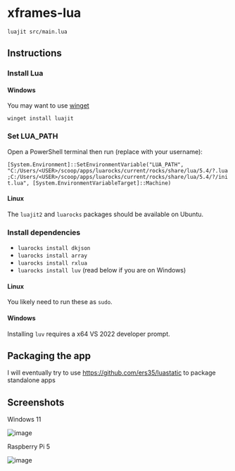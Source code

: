 # xframes-lua

`luajit src/main.lua`

## Instructions

### Install Lua

#### Windows

You may want to use [winget](https://learn.microsoft.com/en-us/windows/package-manager/winget/)

`winget install luajit`

### Set LUA_PATH

Open a PowerShell terminal then run (replace <USER> with your username):

`[System.Environment]::SetEnvironmentVariable("LUA_PATH", "C:/Users/<USER>/scoop/apps/luarocks/current/rocks/share/lua/5.4/?.lua;C:/Users/<USER>/scoop/apps/luarocks/current/rocks/share/lua/5.4/?/init.lua", [System.EnvironmentVariableTarget]::Machine)`

#### Linux

The `luajit2` and `luarocks` packages should be available on Ubuntu.

### Install dependencies

- `luarocks install dkjson`
- `luarocks install array`
- `luarocks install rxlua`
- `luarocks install luv` (read below if you are on Windows)

#### Linux

You likely need to run these as `sudo`.

#### Windows

Installing `luv` requires a x64 VS 2022 developer prompt.

## Packaging the app

I will eventually try to use https://github.com/ers35/luastatic to package standalone apps

## Screenshots

Windows 11

![image](https://github.com/user-attachments/assets/2d91db8e-57ba-4b94-86ad-a9972b589209)

Raspberry Pi 5

![image](https://github.com/user-attachments/assets/8dfc3a12-b550-46dd-bc20-90f856cb46c8)
